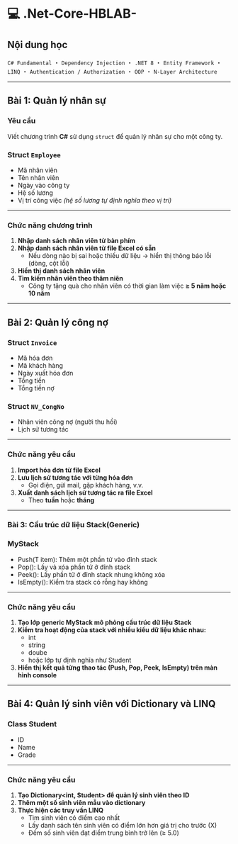 # 💻 .Net-Core-HBLAB-

## Nội dung học
`C# Fundamental` ・ `Dependency Injection` ・ `.NET 8` ・ `Entity Framework` ・ `LINQ` ・ `Authentication / Authorization` ・ `OOP` ・ `N-Layer Architecture`

---

## Bài 1: Quản lý nhân sự

### Yêu cầu
Viết chương trình **C#** sử dụng `struct` để quản lý nhân sự cho một công ty.

### Struct `Employee`
- Mã nhân viên  
- Tên nhân viên  
- Ngày vào công ty  
- Hệ số lương  
- Vị trí công việc *(hệ số lương tự định nghĩa theo vị trí)*

---

### Chức năng chương trình

1. **Nhập danh sách nhân viên từ bàn phím**  
2. **Nhập danh sách nhân viên từ file Excel có sẵn**  
   - Nếu dòng nào bị sai hoặc thiếu dữ liệu → hiển thị thông báo lỗi (dòng, cột lỗi)  
3. **Hiển thị danh sách nhân viên**  
4. **Tìm kiếm nhân viên theo thâm niên**  
   - Công ty tặng quà cho nhân viên có thời gian làm việc **≥ 5 năm hoặc 10 năm**  

---

## Bài 2: Quản lý công nợ

### Struct `Invoice`
- Mã hóa đơn  
- Mã khách hàng  
- Ngày xuất hóa đơn  
- Tổng tiền  
- Tổng tiền nợ  

### Struct `NV_CongNo`
- Nhân viên công nợ (người thu hồi)  
- Lịch sử tương tác

---

### Chức năng yêu cầu

1. **Import hóa đơn từ file Excel**  
2. **Lưu lịch sử tương tác với từng hóa đơn**  
   - Gọi điện, gửi mail, gặp khách hàng, v.v.  
3. **Xuất danh sách lịch sử tương tác ra file Excel**  
   - Theo **tuần** hoặc **tháng**

---

### Bài 3: Cấu trúc dữ liệu Stack(Generic)

### MyStack<T>
- Push(T item): Thêm một phần tử vào đỉnh stack
- Pop(): Lấy và xóa phần tử ở đỉnh stack
- Peek(): Lấy phần tử ở đỉnh stack nhưng không xóa
- IsEmpty(): Kiểm tra stack có rỗng hay không

---

### Chức năng yêu cầu
1. **Tạo lớp generic MyStack<T> mô phỏng cấu trúc dữ liệu Stack**
2. **Kiểm tra hoạt động của stack với nhiều kiểu dữ liệu khác nhau:**
   - int
   - string
   - doube
   - hoặc lớp tự định nghĩa như Student
4. **Hiển thị kết quả từng thao tác (Push, Pop, Peek, IsEmpty) trên màn hình console**

---


## Bài 4: Quản lý sinh viên với Dictionary và LINQ

### Class Student
   - ID
   - Name
   - Grade

---

### Chức năng yêu cầu
1. **Tạo Dictionary<int, Student> để quản lý sinh viên theo ID**  
2. **Thêm một số sinh viên mẫu vào dictionary**  
3. **Thực hiện các truy vấn LINQ**  
   - Tìm sinh viên có điểm cao nhất
   - Lấy danh sách tên sinh viên có điểm lớn hơn giá trị cho trước (X)
   - Đếm số sinh viên đạt điểm trung bình trở lên (≥ 5.0)
